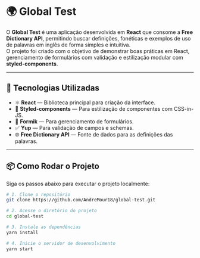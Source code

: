 # 🌍 Global Test

O **Global Test** é uma aplicação desenvolvida em **React** que consome a **Free Dictionary API**, permitindo buscar definições, fonéticas e exemplos de uso de palavras em inglês de forma simples e intuitiva.  
O projeto foi criado com o objetivo de demonstrar boas práticas em React, gerenciamento de formulários com validação e estilização modular com **styled-components**.

---

## 🚀 Tecnologias Utilizadas

- ⚛️ **React** — Biblioteca principal para criação da interface.  
- 💅 **Styled-components** — Para estilização de componentes com CSS-in-JS.  
- 🧾 **Formik** — Para gerenciamento de formulários.  
- ✅ **Yup** — Para validação de campos e schemas.  
- 🌐 **Free Dictionary API** — Fonte de dados para as definições das palavras.

---

## 📦 Como Rodar o Projeto

Siga os passos abaixo para executar o projeto localmente:

```bash
# 1. Clone o repositório
git clone https://github.com/AndreMour18/global-test.git

# 2. Acesse o diretório do projeto
cd global-test

# 3. Instale as dependências
yarn install

# 4. Inicie o servidor de desenvolvimento
yarn start

